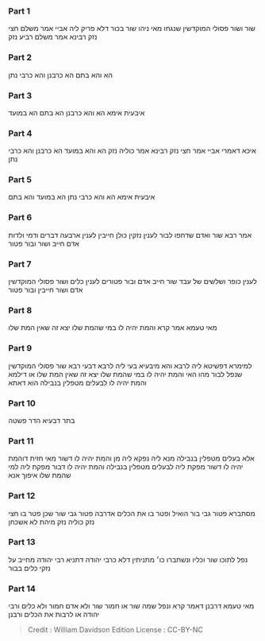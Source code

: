 
### Part 1
שור ושור פסולי המוקדשין שנגחו מאי ניהו שור בכור דלא פריק ליה אביי אמר משלם חצי נזק רבינא אמר משלם רביע נזק

### Part 2
הא והא בתם הא כרבנן והא כרבי נתן

### Part 3
איבעית אימא הא והא כרבנן הא בתם הא במועד

### Part 4
איכא דאמרי אביי אמר חצי נזק רבינא אמר כוליה נזק הא והא במועד הא כרבנן והא כרבי נתן

### Part 5
איבעית אימא הא והא כרבי נתן הא במועד והא בתם

### Part 6
אמר רבא שור ואדם שדחפו לבור לענין נזקין כולן חייבין לענין ארבעה דברים ודמי ולדות אדם חייב ושור ובור פטור

### Part 7
לענין כופר ושלשים של עבד שור חייב אדם ובור פטורים לענין כלים ושור פסולי המוקדשין אדם ושור חייבין ובור פטור

### Part 8
מאי טעמא אמר קרא והמת יהיה לו במי שהמת שלו יצא זה שאין המת שלו

### Part 9
למימרא דפשיטא ליה לרבא והא מיבעיא בעי ליה לרבא דבעי רבא שור פסולי המוקדשין שנפל לבור מהו האי והמת יהיה לו במי שהמת שלו יצא זה שאין המת שלו או דילמא והמת יהיה לו לבעלים מטפלין בנבילה הוא דאתא

### Part 10
בתר דבעיא הדר פשטה

### Part 11
אלא בעלים מטפלין בנבילה מנא ליה נפקא ליה מן והמת יהיה לו דשור מאי חזית דוהמת יהיה לו דשור מפקת ליה לבעלים מטפלין בנבילה והמת יהיה לו דבור מפקת ליה למי שהמת שלו איפוך אנא

### Part 12
מסתברא פטור גבי בור הואיל ופטר בו את הכלים אדרבה פטור גבי שור שכן פטר בו חצי נזק כוליה נזק מיהת לא אשכחן

### Part 13
נפל לתוכו שור וכליו ונשתברו כו׳ מתניתין דלא כרבי יהודה דתניא רבי יהודה מחייב על נזקי כלים בבור

### Part 14
מאי טעמא דרבנן דאמר קרא ונפל שמה שור או חמור שור ולא אדם חמור ולא כלים ורבי יהודה או לרבות את הכלים ורבנן

>Credit : William Davidson Edition
>License : CC-BY-NC